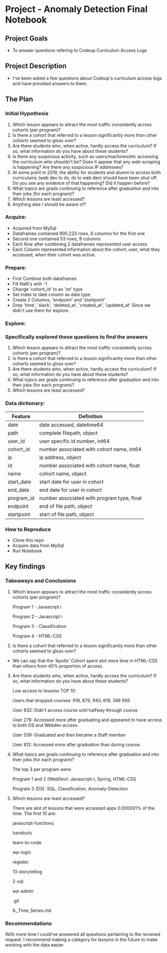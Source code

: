 # Project - Anomaly Detection Final Notebook

## Project Goals
- To answer questions refering to Codeup Curriculum Access Logs

## Project Description
- I've been asked a few questions about Codeup's curriculum access logs and have provided answers to them.

## The Plan

### Initial Hypothesis

1. Which lesson appears to attract the most traffic consistently across cohorts (per program)?
2. Is there a cohort that referred to a lesson significantly more than other cohorts seemed to gloss over?
3. Are there students who, when active, hardly access the curriculum? If so, what information do you have about these students?
4. Is there any suspicious activity, such as users/machines/etc accessing the curriculum who shouldn’t be? Does it appear that any web-scraping is happening? Are there any suspicious IP addresses?
5. At some point in 2019, the ability for students and alumni to access both curriculums (web dev to ds, ds to web dev) should have been shut off. Do you see any evidence of that happening? Did it happen before?
6. What topics are grads continuing to reference after graduation and into their jobs (for each program)?
7. Which lessons are least accessed?
8. Anything else I should be aware of?

### Acquire:
- Acquired from MySql
- Dataframes contained 900,223 rows, 6 columns for the first one
- Second one contained 53 rows, 9 columns
- Each Row after combining 2 dataframes represented user access
- Each Column represented information about the cohort, user, what they accessed, when their cohort was active.

### Prepare:
- First Combine both dataframes
- Fill NaN's with -1
- Change 'cohort_id' to an 'int' type
- Set index to date column as date type
- Create 2 Columns, 'endpoint' and 'startpoint'
- Drop 'time', 'slack', 'deleted_at', 'created_at', 'updated_at' Since we didn't use them for explore.

### Explore:

### Specifically explored these questions to find the answers

1. Which lesson appears to attract the most traffic consistently across cohorts (per program)?
2. Is there a cohort that referred to a lesson significantly more than other cohorts seemed to gloss over?
3. Are there students who, when active, hardly access the curriculum? If so, what information do you have about these students?
6. What topics are grads continuing to reference after graduation and into their jobs (for each program)?
7. Which lessons are least accessed?

### Data dictionary:

| Feature | Definition |
|--------|-----------|
|date| date accessed, datetime64|
|path| complete filepath, object|
|user_id| user specific id number, int64|
|cohort_id| number associated with cohort name, int64|
|ip| ip address, object|
|id| number associated with cohort name, float|
|name| cohort name, object|
|start_date| start date for user in cohort|
|end_date| end date for user in cohort|
|program_id| number associated with program type, float|
|endpoint| end of file path, object|¡
|startpoint| start of file path, object|

### How to Reproduce
- Clone this repo
- Acquire data from MySql 
- Run Notebook

## Key findings 
### Takeaways and Conclusions

1. Which lesson appears to attract the most traffic consistently across cohorts (per program)?<p>
Program 1 - Javascript i <p>
Program 2 - Javascript i<p>
Program 3 - Classification<p>
Program 4 - HTML-CSS<p>

2. Is there a cohort that referred to a lesson significantly more than other cohorts seemed to gloss over?
- We can say that the 'Apollo' Cohort spent alot more time in HTML-CSS than others from 40% proportion of access.

3. Are there students who, when active, hardly access the curriculum? If so, what information do you have about these students?<p>
Low access to lessons TOP 10: <p>
Users that dropped courses: 918, 879, 940, 619, 388 956<p>
User 832: Didn't access course until halfway through course<p>
User 278: Accessed more after graduating and appeared to have access to both DS and Webdev access.<p>
User 539: Graduated and then became a Staff member<p>
User 812: Accessed more after graduation than during course.<p>

4. What topics are grads continuing to reference after graduation and into their jobs (for each program)?<p>

    The top 3 per program were:<p>
    Program 1 and 2 (WebDev): Javascript-i, Spring, HTML-CSS<p>
    Program 3 (DS): SQL, Classification, Anomaly-Detection<p>

5. Which lessons are least accessed?

    There are alot of lessons that were accessed appx 0.000001% of the time.
    The first 10 are:<p>
    javascript-functions<p>
    handouts	<p>
    learn-to-code	<p>
    wp-login	<p>
    register.	<p>
    13-storytelling	<p>
    2-sql	<p>
    wp-admin	<p>
    .git	<p>
    8._Time_Series.md	<p>

### Recommendations
With more time I could've answered all questions pertaining to the received request. I recommend making a category for lessons in the future to make working with the data easier.
